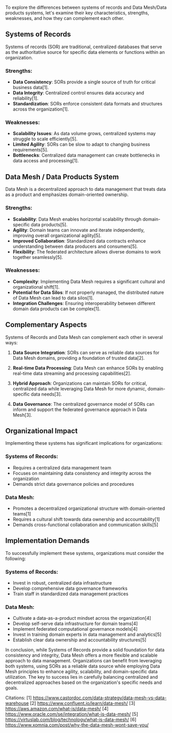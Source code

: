 To explore the differences between systems of records and Data Mesh/Data products systems, let's examine their key characteristics, strengths, weaknesses, and how they can complement each other.

## Systems of Records

Systems of records (SOR) are traditional, centralized databases that serve as the authoritative source for specific data elements or functions within an organization.

### Strengths:
- **Data Consistency**: SORs provide a single source of truth for critical business data[1].
- **Data Integrity**: Centralized control ensures data accuracy and reliability[1].
- **Standardization**: SORs enforce consistent data formats and structures across the organization[1].

### Weaknesses:
- **Scalability Issues**: As data volume grows, centralized systems may struggle to scale efficiently[5].
- **Limited Agility**: SORs can be slow to adapt to changing business requirements[5].
- **Bottlenecks**: Centralized data management can create bottlenecks in data access and processing[1].

## Data Mesh / Data Products System

Data Mesh is a decentralized approach to data management that treats data as a product and emphasizes domain-oriented ownership.

### Strengths:
- **Scalability**: Data Mesh enables horizontal scalability through domain-specific data products[5].
- **Agility**: Domain teams can innovate and iterate independently, improving overall organizational agility[5].
- **Improved Collaboration**: Standardized data contracts enhance understanding between data producers and consumers[5].
- **Flexibility**: The federated architecture allows diverse domains to work together seamlessly[5].

### Weaknesses:
- **Complexity**: Implementing Data Mesh requires a significant cultural and organizational shift[1].
- **Potential for Data Silos**: If not properly managed, the distributed nature of Data Mesh can lead to data silos[1].
- **Integration Challenges**: Ensuring interoperability between different domain data products can be complex[1].

## Complementary Aspects

Systems of Records and Data Mesh can complement each other in several ways:

1. **Data Source Integration**: SORs can serve as reliable data sources for Data Mesh domains, providing a foundation of trusted data[2].

2. **Real-time Data Processing**: Data Mesh can enhance SORs by enabling real-time data streaming and processing capabilities[2].

3. **Hybrid Approach**: Organizations can maintain SORs for critical, centralized data while leveraging Data Mesh for more dynamic, domain-specific data needs[3].

4. **Data Governance**: The centralized governance model of SORs can inform and support the federated governance approach in Data Mesh[3].

## Organizational Impact

Implementing these systems has significant implications for organizations:

### Systems of Records:
- Requires a centralized data management team
- Focuses on maintaining data consistency and integrity across the organization
- Demands strict data governance policies and procedures

### Data Mesh:
- Promotes a decentralized organizational structure with domain-oriented teams[1]
- Requires a cultural shift towards data ownership and accountability[1]
- Demands cross-functional collaboration and communication skills[5]

## Implementation Demands

To successfully implement these systems, organizations must consider the following:

### Systems of Records:
- Invest in robust, centralized data infrastructure
- Develop comprehensive data governance frameworks
- Train staff in standardized data management practices

### Data Mesh:
- Cultivate a data-as-a-product mindset across the organization[4]
- Develop self-serve data infrastructure for domain teams[4]
- Implement federated computational governance models[4]
- Invest in training domain experts in data management and analytics[5]
- Establish clear data ownership and accountability structures[5]

In conclusion, while Systems of Records provide a solid foundation for data consistency and integrity, Data Mesh offers a more flexible and scalable approach to data management. Organizations can benefit from leveraging both systems, using SORs as a reliable data source while employing Data Mesh principles to enhance agility, scalability, and domain-specific data utilization. The key to success lies in carefully balancing centralized and decentralized approaches based on the organization's specific needs and goals.

Citations:
[1] https://www.castordoc.com/data-strategy/data-mesh-vs-data-warehouse
[2] https://www.confluent.io/learn/data-mesh/
[3] https://aws.amazon.com/what-is/data-mesh/
[4] https://www.oracle.com/se/integration/what-is-data-mesh/
[5] https://virtuslab.com/blog/technology/what-is-data-mesh/
[6] https://www.xomnia.com/post/why-the-data-mesh-wont-save-you/